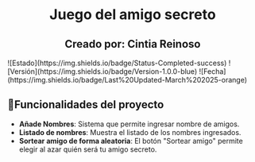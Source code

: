 <h1 align="center">  Juego del amigo secreto </h1>
<h2 align="center">  Creado por: Cintia Reinoso </h2>
![Estado](https://img.shields.io/badge/Status-Completed-success)
![Versión](https://img.shields.io/badge/Version-1.0.0-blue)
![Fecha](https://img.shields.io/badge/Last%20Updated-March%202025-orange)
 
## :hammer:Funcionalidades del proyecto
-   **Añade Nombres**: Sistema que permite ingresar nombre de amigos.
-   **Listado de nombres**: Muestra el listado de los nombres ingresados.
-   **Sortear amigo de forma aleatoria**: El botón "Sortear amigo" permite elegir al azar quién será tu amigo secreto.
 
